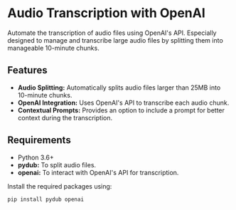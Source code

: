 # Audio Transcription with OpenAI

Automate the transcription of audio files using OpenAI's API. Especially designed to manage and transcribe large audio files by splitting them into manageable 10-minute chunks.

## Features
- **Audio Splitting:** Automatically splits audio files larger than 25MB into 10-minute chunks.
- **OpenAI Integration:** Uses OpenAI's API to transcribe each audio chunk.
- **Contextual Prompts:** Provides an option to include a prompt for better context during the transcription.

## Requirements
- Python 3.6+
- **pydub:** To split audio files.
- **openai:** To interact with OpenAI's API for transcription.

Install the required packages using:

```
pip install pydub openai
```


